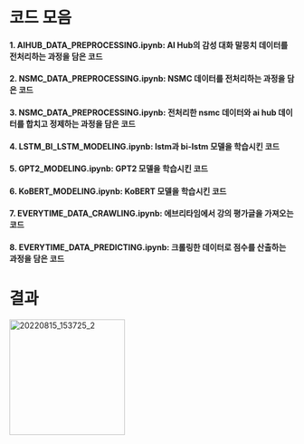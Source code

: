 # 코드 모음

#### 1. AIHUB_DATA_PREPROCESSING.ipynb: AI Hub의 감성 대화 말뭉치 데이터를 전처리하는 과정을 담은 코드
#### 2. NSMC_DATA_PREPROCESSING.ipynb: NSMC 데이터를 전처리하는 과정을 담은 코드
#### 3. NSMC_DATA_PREPROCESSING.ipynb: 전처리한 nsmc 데이터와 ai hub 데이터를 합치고 정제하는 과정을 담은 코드
#### 4. LSTM_BI_LSTM_MODELING.ipynb: lstm과 bi-lstm 모델을 학습시킨 코드
#### 5. GPT2_MODELING.ipynb: GPT2 모델을 학습시킨 코드
#### 6. KoBERT_MODELING.ipynb: KoBERT 모델을 학습시킨 코드
#### 7. EVERYTIME_DATA_CRAWLING.ipynb: 에브리타임에서 강의 평가글을 가져오는 코드
#### 8. EVERYTIME_DATA_PREDICTING.ipynb: 크롤링한 데이터로 점수를 산출하는 과정을 담은 코드

# 결과
<img width="204" alt="20220815_153725_2" src="https://user-images.githubusercontent.com/92110601/184588149-9c868765-3e2f-4674-b158-07c6245f3c4a.png">
